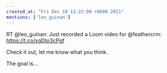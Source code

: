 ```yaml
---
created_at: "Fri Dec 10 13:22:08 +0000 2021"
mentions: ['leo_guinan']
---
```


RT @leo_guinan: Just recorded a Loom video for @feathercrm: https://t.co/sgDto3cPgf

Check it out, let me know what you think.

The goal is…